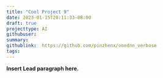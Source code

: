 ```yaml
---
title: "Cool Project 9"
date: 2023-01-15T20:11:33-08:00
draft: true
projecttype: AI
githubuser:
summary: 
githublink:  https://github.com/pinzhenx/onednn_verbose
tags:
---
```


**Insert Lead paragraph here.**

